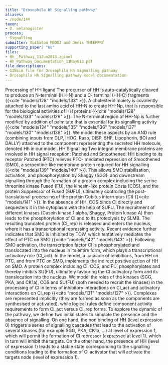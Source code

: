 ```yaml
---
title: "Drosophila Hh Signalling pathway"
aliases:
- /node/144
taxon: 
- D. melanogaster
process: 
- Signalling
submitter: Abibatou MBODJ and Denis THIEFFRY
supporting_paper: "88"
files: 
- Hh__Pathway_11Jun2013.zginml
- Hh_Pathway_Documentation_11May013.pdf
file_descriptions: 
- GINsim file for Drosophila Hh Signalling pathway
- Drosophila Hh Signalling pathway model documentation
---
```



Processing of HH ligand The precursor of HH is auto-catalytically cleaved to produce an
N-terminal (HH-N) and a C- terminal (HH-C) fragments {{<cite "models/128" "models/133" >}}.
A cholesterol moiety is covalently attached to the last amino acid of HH-N to create HH-Np,
that is responsible for the biological activities of HH proteins
{{<cite "models/128" "models/133" "models/129" >}}. The N-terminal region of HH-Np
is further modified by addition of palmitate that is essential for its signalling activity
{{<cite "models/134" "models/135" "models/136" "models/137" "models/130" "models/138" >}}.
We model these aspects by an AND rule (combining inputs
from DLP, IHOG, Rasp, DISP, SHF, Lipophorin, BOI and DALLY) attached to the
component representing the secreted HH molecule, denoted Hh in our model. HH
Signalling Two integral membrane proteins are involved in HH signal reception:
Patched and Smoothened. HH binding to its receptor Patched (PTC) relieves PTC-
mediated repression of Smoothened (SMO), a serpentine-like membrane protein
required for HH signalling {{<cite "models/139" "models/140" >}}. This allows
SMO stabilisation, activation, and phosphorylation by Shaggy (SGG), and downstream
signalling through the formation of a protein complex including the serine threonine
kinase Fused (FU), the kinesin-like protein Costa (COS), and the protein
Suppressor of Fused (SUFU), ultimately controlling the post-translational
processing of the protein Cubitus interruptus (CI) {{<cite "models/141" >}}.
In the absence of HH, COS binds CI directly and sequesters it in the cytoplasm
with the help of SUFU. The recruitment of different kinases (Casein kinase 1 alpha,
Shaggy, Protein kinase A) then leads to the phosphorylation of CI and to its
proteolysis by SLMB. The resulting truncated protein (CI_rep) is released and
enters the nucleus, where it has a transcriptional repressing activity. Recent
evidence further indicates that SMO is inhibited by TOW, which tentatively
mediates the effect of PTC on SMO {{<cite "models/142" "models/143" >}}.
Following SMO activation, the transcription factor CI is phosphorylated and
translocated into the nucleus in its entire form, which plays a transcriptional
activatory role (CI_act). In the model, a cascade of inhibitions, from HH on PTC,
and from PTC on SMO, implements the indirect positive action of HH on SMO. A protein
complex including CI, COS, and FU, phosphorylates and thereby inhibits SU(FU),
ultimately favouring the CI activatory form and its translocation into the
nucleus. We model the roles of the kinases (SGG, PKA, and CK1a), COS and
SU(FU) (both needed to recruit the kinases) in the processing of CI in terms
of inhibitory interactions on CI_act and activatory interactions on CI_rep
{{<cite "models/131" "models/127" >}}. Complexes are represented implicitly
(they are formed as soon as the components are synthesised or activated), while
logical rules define component activity requirements to form CI_act versus CI_rep
forms. To explore the dynamic of the pathway, we define two initial states to
simulate the presence and the absence of signalling. On one hand, the non binding
of HH (level expression 0) triggers a series of signalling cascades that lead to
the activation of several kinases (for example SGG, PKA, CK1a, ...) at level of
expression 1, which will permit the formation of CI repressor (expressed at
level 1), which in turn will inhibit the targets. On the other hand, the
presence of HH (level of expression 1) leads to a stable state corresponding
to the signalling conditions leading to the formation of CI activator that
will activate the targets node (level of expression 1).

